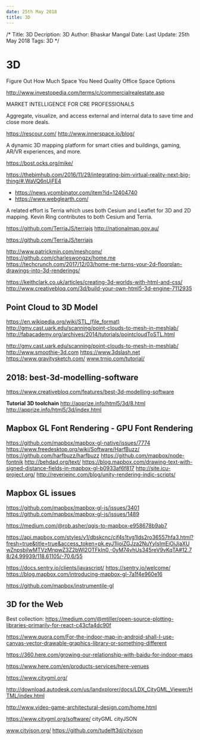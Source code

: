 ```yaml
---
date: 25th May 2018
title: 3D
---
```

/*
Title: 3D
Decription: 3D
Author: Bhaskar Mangal
Date: 
Last Update: 25th May 2018
Tags: 3D
*/

# 3D

Figure Out How Much Space You Need
Quality Office Space Options

http://www.investopedia.com/terms/c/commercialrealestate.asp

MARKET INTELLIGENCE FOR CRE PROFESSIONALS

Aggregate, visualize, and access external and internal data to save time and close more deals.


https://rescour.com/
http://www.innerspace.io/blog/

A dynamic 3D mapping platform for smart cities and buildings, gaming, AR/VR experiences, and more.

https://bost.ocks.org/mike/

https://thebimhub.com/2016/11/29/integrating-bim-virtual-reality-next-big-thing/#.WaVQ6nUjFE4

* https://news.ycombinator.com/item?id=12404740
* https://www.webglearth.com/

A related effort is Terria which uses both Cesium and Leaflet for 3D and 2D mapping. Kevin Ring contributes to both Cesium and Terria.

https://github.com/TerriaJS/terriajs
http://nationalmap.gov.au/

https://github.com/TerriaJS/terriajs

http://www.patrickmin.com/meshconv/
https://github.com/charleswongzx/home.me
https://techcrunch.com/2017/12/03/home-me-turns-your-2d-floorplan-drawings-into-3d-renderings/


https://keithclark.co.uk/articles/creating-3d-worlds-with-html-and-css/
http://www.creativebloq.com/3d/build-your-own-html5-3d-engine-7112935


## Point Cloud to 3D Model
https://en.wikipedia.org/wiki/STL_(file_format)
http://gmv.cast.uark.edu/scanning/point-clouds-to-mesh-in-meshlab/
http://fabacademy.org/archives/2014/tutorials/pointcloudToSTL.html


http://gmv.cast.uark.edu/scanning/point-clouds-to-mesh-in-meshlab/
http://www.smoothie-3d.com
https://www.3dslash.net
https://www.gravitysketch.com/
www.trnio.com/tutorial/

## 2018: best-3d-modelling-software
https://www.creativebloq.com/features/best-3d-modelling-software

**Tutorial 3D toolchain**
http://apprize.info/html5/3d/8.html
http://apprize.info/html5/3d/index.html

## Mapbox GL Font Rendering - GPU Font Rendering
https://github.com/mapbox/mapbox-gl-native/issues/7774
https://www.freedesktop.org/wiki/Software/HarfBuzz/
https://github.com/harfbuzz/harfbuzz
https://github.com/mapbox/node-fontnik
http://behdad.org/text/
https://blog.mapbox.com/drawing-text-with-signed-distance-fields-in-mapbox-gl-b0933af6f817
http://site.icu-project.org/
http://reverieinc.com/blog/unity-rendering-indic-scripts/


## Mapbox GL issues
https://github.com/mapbox/mapbox-gl-js/issues/3401
https://github.com/mapbox/mapbox-gl-js/issues/1489


https://medium.com/@rob.asher/qgis-to-mapbox-e958678b9ab7


https://api.mapbox.com/styles/v1/dbskcnc/cjf4s1tvg1lds2ro36557hfa3.html?fresh=true&title=true&access_token=pk.eyJ1IjoiZGJza2NuYyIsImEiOiJjaXUwZnpsbjIwMTVzMnpwZ3Z2bWl2OTFkIn0.-0yM74vhUs345reV9vKqTA#12.78/24.99939/118.61105/-70.6/55

https://docs.sentry.io/clients/javascript/
https://sentry.io/welcome/
https://blog.mapbox.com/introducing-mapbox-gl-7a1f4e960e16

https://github.com/mapbox/instrumentile-gl

## 3D for the Web
Best collection:
https://medium.com/@mtiller/open-source-plotting-libraries-primarily-for-react-c43cfa4dc90f


https://www.quora.com/For-the-indoor-map-in-android-shall-I-use-canvas-vector-drawable-graphics-library-or-something-different

https://360.here.com/growing-our-relationship-with-baidu-for-indoor-maps

https://www.here.com/en/products-services/here-venues

https://www.citygml.org/

http://download.autodesk.com/us/landxplorer/docs/LDX_CityGML_Viewer/HTML/index.html

http://www.video-game-architectural-design.com/home.html

https://www.citygml.org/software/
cityGML
cityJSON

www.cityjson.org/
https://github.com/tudelft3d/cityjson
